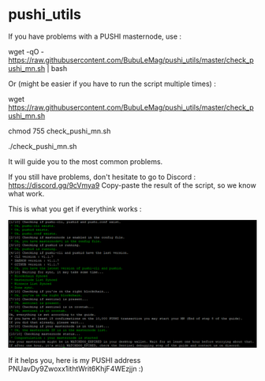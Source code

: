 # pushi_utils

If you have problems with a PUSHI masternode, use :

wget -qO - https://raw.githubusercontent.com/BubuLeMag/pushi_utils/master/check_pushi_mn.sh | bash

Or (might be easier if you have to run the script multiple times) :

wget https://raw.githubusercontent.com/BubuLeMag/pushi_utils/master/check_pushi_mn.sh

chmod 755 check_pushi_mn.sh

./check_pushi_mn.sh


It will guide you to the most common problems.

If you still have problems, don't hesitate to go to Discord : https://discord.gg/9cVmya9
Copy-paste the result of the script, so we know what work.

This is what you get if everythink works :

![Example](img/example.png)

If it helps you, here is my PUSHI address PNUavDy9Zwoxx1ithtWrit6KhjF4WEzjjn
:)
